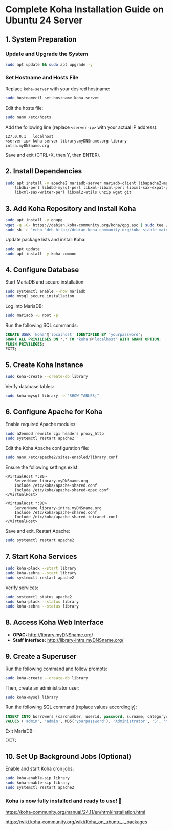 # Complete Koha Installation Guide on Ubuntu 24 Server


## **1. System Preparation**
### **Update and Upgrade the System**
```bash
sudo apt update && sudo apt upgrade -y
```

### **Set Hostname and Hosts File**
Replace `koha-server` with your desired hostname:
```bash
sudo hostnamectl set-hostname koha-server
```
Edit the hosts file:
```bash
sudo nano /etc/hosts
```
Add the following line (replace `<server-ip>` with your actual IP address):
```
127.0.0.1   localhost
<server-ip> koha-server library.myDNSname.org library-intra.myDNSname.org
```
Save and exit (CTRL+X, then Y, then ENTER).

## **2. Install Dependencies**
```bash
sudo apt install -y apache2 mariadb-server mariadb-client libapache2-mpm-itk \
    libdbi-perl libdbd-mysql-perl libxml-libxml-perl libxml-sax-expat-perl \
    libxml-sax-writer-perl libxml2-utils unzip wget git
```

## **3. Add Koha Repository and Install Koha**
```bash
sudo apt install -y gnupg
wget -q -O- https://debian.koha-community.org/koha/gpg.asc | sudo tee /etc/apt/trusted.gpg.d/koha.asc
sudo sh -c 'echo "deb http://debian.koha-community.org/koha stable main" > /etc/apt/sources.list.d/koha.list'
```
Update package lists and install Koha:
```bash
sudo apt update
sudo apt install -y koha-common
```

## **4. Configure Database**
Start MariaDB and secure installation:
```bash
sudo systemctl enable --now mariadb
sudo mysql_secure_installation
```

Log into MariaDB:
```bash
sudo mariadb -u root -p
```
Run the following SQL commands:
```sql
CREATE USER 'koha'@'localhost' IDENTIFIED BY 'yourpassword';
GRANT ALL PRIVILEGES ON *.* TO 'koha'@'localhost' WITH GRANT OPTION;
FLUSH PRIVILEGES;
EXIT;
```

## **5. Create Koha Instance**
```bash
sudo koha-create --create-db library
```
Verify database tables:
```bash
sudo koha-mysql library -e "SHOW TABLES;"
```

## **6. Configure Apache for Koha**
Enable required Apache modules:
```bash
sudo a2enmod rewrite cgi headers proxy_http
sudo systemctl restart apache2
```

Edit the Koha Apache configuration file:
```bash
sudo nano /etc/apache2/sites-enabled/library.conf
```
Ensure the following settings exist:
```
<VirtualHost *:80>
    ServerName library.myDNSname.org
    Include /etc/koha/apache-shared.conf
    Include /etc/koha/apache-shared-opac.conf
</VirtualHost>

<VirtualHost *:80>
    ServerName library-intra.myDNSname.org
    Include /etc/koha/apache-shared.conf
    Include /etc/koha/apache-shared-intranet.conf
</VirtualHost>
```
Save and exit.
Restart Apache:
```bash
sudo systemctl restart apache2
```

## **7. Start Koha Services**
```bash
sudo koha-plack --start library
sudo koha-zebra --start library
sudo systemctl restart apache2
```
Verify services:
```bash
sudo systemctl status apache2
sudo koha-plack --status library
sudo koha-zebra --status library
```

## **8. Access Koha Web Interface**
- **OPAC:** http://library.myDNSname.org/
- **Staff Interface:** http://library-intra.myDNSname.org/

## **9. Create a Superuser**
Run the following command and follow prompts:
```bash
sudo koha-create --create-db library
```
Then, create an administrator user:
```bash
sudo koha-mysql library
```
Run the following SQL command (replace values accordingly):
```sql
INSERT INTO borrowers (cardnumber, userid, password, surname, categorycode, branchcode)
VALUES ('admin', 'admin', MD5('yourpassword'), 'Administrator', 'S', 'MAIN');
```
Exit MariaDB:
```sql
EXIT;
```

## **10. Set Up Background Jobs (Optional)**
Enable and start Koha cron jobs:
```bash
sudo koha-enable-sip library
sudo koha-enable-sip library
sudo systemctl restart apache2
```

### **Koha is now fully installed and ready to use!** 🚀

https://koha-community.org/manual/24.11/en/html/installation.html

https://wiki.koha-community.org/wiki/Koha_on_ubuntu_-_packages

